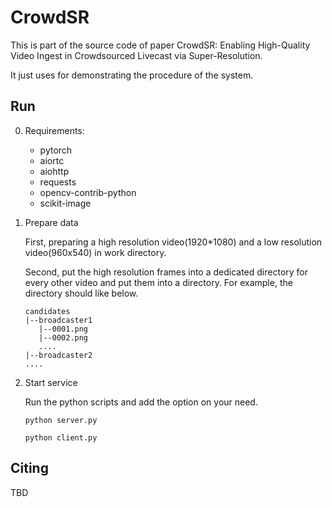 # CrowdSR

This is part of the source code of paper CrowdSR: Enabling High-Quality Video Ingest in Crowdsourced Livecast via Super-Resolution.

It just uses for demonstrating the procedure of the system.


## Run
0. Requirements:
    * pytorch
    * aiortc 
    * aiohttp
    * requests
    * opencv-contrib-python
    * scikit-image
    

1. Prepare data 
   
   First, preparing a high resolution video(1920*1080) and a low resolution video(960x540) in work directory.
   
   Second, put the high resolution frames into a dedicated directory for every other video and put them into a directory.
   For example, the directory should like below.
   ```
   candidates
   |--broadcaster1
      |--0001.png
      |--0002.png
      ....
   |--broadcaster2
   ....
   ```

2. Start service
   
   Run the python scripts and add the option on your need.
   
   `python server.py`
   
   `python client.py`


## Citing

   TBD
